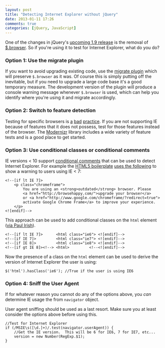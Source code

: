 ```yaml
---
layout: post
title: "Detecting Internet Explorer without jQuery"
date: 2013-01-11 17:26
comments: true
categories: [jQuery, JavaScript]
---
```


One of the changes in jQuery's [upcoming 1.9 release](http://blog.jquery.com/2013/01/09/jquery-1-9-rc1-and-migrate-rc1-released/) is the removal of [$.browser](http://api.jquery.com/jQuery.browser/).  So if you're using it to test for Internet Explorer, what do you do?

<!--more-->

### Option 1: Use the migrate plugin

If you want to avoid upgrading existing code, use the [migrate plugin](https://github.com/jquery/jquery-migrate/) which will preserve `$.browser` as it was.  Of course this is simply putting off the inevitable, but if you need to upgrade a large code base it's a good temporary measure.  The development version of the plugin will produce a console warning message whenever `$.browser` is used, which can help you identify where you're using it and migrate accordingly.

### Option 2: Switch to feature detection

Testing for specific browsers is [a](http://www.sitepoint.com/why-browser-sniffing-stinks/) [bad](http://msdn.microsoft.com/en-us/magazine/hh475813.aspx) [practice](http://diveintohtml5.info/detect.html).  If you are not supporting IE because of features that it does not possess, test for those features instead of the browser.  The [Modernizr](http://modernizr.com) library includes a wide variety of feature tests and is a good place to get started.

### Option 3: Use conditional classes or conditional comments

IE versions < 10 support <a href="http://msdn.microsoft.com/en-us/library/ms537512(v=vs.85).aspx">conditional comments</a> that can be used to detect Internet Explorer.  For example the [HTML5 boilerplate](http://html5boilerplate.com/) [uses the following](https://github.com/h5bp/html5-boilerplate/blob/master/index.html) to show a warning to users using IE < 7:

<pre class="language-markup"><code>&lt;!--[if lt IE 7]&gt;
    &lt;p class="chromeframe"&gt;
        You are using an &lt;strong&gt;outdated&lt;/strong&gt; browser. Please
        &lt;a href="http://browsehappy.com/"&gt;upgrade your browser&lt;/a&gt;
        or &lt;a href="http://www.google.com/chromeframe/?redirect=true"&gt;
        activate Google Chrome Frame&lt;/a&gt; to improve your experience.
    &lt;/p&gt;
&lt;![endif]--&gt;
</code></pre>

This approach can be used to add conditional classes on the `html` element ([via Paul Irish](http://paulirish.com/2008/conditional-stylesheets-vs-css-hacks-answer-neither/)).

<pre class="language-markup"><code>&lt;!--[if lt IE 7]&gt;      &lt;html class="ie6"&gt; &lt;![endif]--&gt;
&lt;!--[if IE 7]&gt;         &lt;html class="ie7"&gt; &lt;![endif]--&gt;
&lt;!--[if IE 8]&gt;         &lt;html class="ie8"&gt; &lt;![endif]--&gt;
&lt;!--[if gt IE 8]&gt;&lt;!--&gt; &lt;html&gt;         &lt;!--&lt;![endif]--&gt;
</code></pre>

Now the presence of a class on the `html` element can be used to derive the version of Internet Explorer the user is using:

<pre class="language-javascript"><code>$('html').hasClass('ie6'); //True if the user is using IE6
</code></pre>

### Option 4: Sniff the User Agent

If for whatever reason you cannot do any of the options above, you *can* determine IE usage the from `navigator` object.

<div class="warning" style="display: block;">
	User agent sniffing should be used as a last resort.  Make sure you at least consider the options above before using this.
</div>

<pre class="language-javascript"><code>//Test for Internet Explorer
if (/MSIE\s([\d.]+)/.test(navigator.userAgent)) {
    //Get the IE version.  This will be 6 for IE6, 7 for IE7, etc...
    version = new Number(RegExp.$1);
}
</code></pre>
